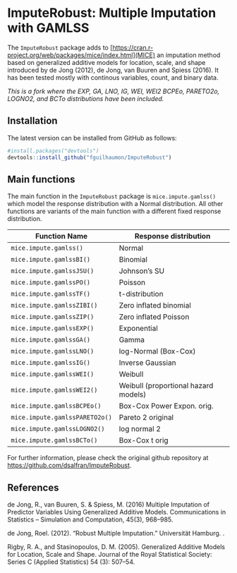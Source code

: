# ImputeRobust: Multiple Imputation with GAMLSS

The `ImputeRobust` package adds to
[https://cran.r-project.org/web/packages/mice/index.html](MICE) an
imputation method based on generalized additive models for location,
scale, and shape introduced by de Jong (2012), de Jong, van Buuren and
Spiess (2016). It has been tested mostly with continous variables,
count, and binary data.

*This is a fork where the EXP, GA, LNO, IG, WEI, WEI2 BCPEo, PARETO2o, LOGNO2, 
and BCTo distributions have been included.*

## Installation

The latest version can be installed from GitHub as follows:

``` r
#install.packages("devtools")
devtools::install_github("fguilhaumon/ImputeRobust")
```

## Main functions

The main function in the `ImputeRobust` package is
`mice.impute.gamlss()` which model the response distribution with a
Normal distribution. All other functions are variants of the main
function with a different fixed response distribution.

| Function Name                 | Response distribution                |
|-------------------------------|--------------------------------------|
| `mice.impute.gamlss()`        | Normal                               |
| `mice.impute.gamlssBI()`      | Binomial                             |
| `mice.impute.gamlssJSU()`     | Johnson’s SU                         |
| `mice.impute.gamlssPO()`      | Poisson                              |
| `mice.impute.gamlssTF()`      | t-distribution                       |
| `mice.impute.gamlssZIBI()`    | Zero inflated binomial               |
| `mice.impute.gamlssZIP()`     | Zero inflated Poisson                |
| `mice.impute.gamlssEXP()`     | Exponential                          |
| `mice.impute.gamlssGA()`      | Gamma                                |
| `mice.impute.gamlssLNO()`     | log-Normal (Box-Cox)                 |
| `mice.impute.gamlssIG()`      | Inverse Gaussian                     |
| `mice.impute.gamlssWEI()`     | Weibull                              |
| `mice.impute.gamlssWEI2()`    | Weibull (proportional hazard models) |
| `mice.impute.gamlssBCPEo()`   | Box-Cox Power Expon. orig.           |
| `mice.impute.gamlssPARETO2o()`| Pareto 2 original                    |
| `mice.impute.gamlssLOGNO2()`  | log normal 2                         |
| `mice.impute.gamlssBCTo()`    | Box-Cox t orig                       |

For further information, please check the original github repository at
<https://github.com/dsalfran/ImputeRobust>.

## References

de Jong, R., van Buuren, S. & Spiess, M. (2016) Multiple Imputation of
Predictor Variables Using Generalized Additive Models. Communications in
Statistics – Simulation and Computation, 45(3), 968–985.

de Jong, Roel. (2012). “Robust Multiple Imputation.” Universität
Hamburg. .

Rigby, R. A., and Stasinopoulos, D. M. (2005). Generalized Additive
Models for Location, Scale and Shape. Journal of the Royal Statistical
Society: Series C (Applied Statistics) 54 (3): 507–54.
